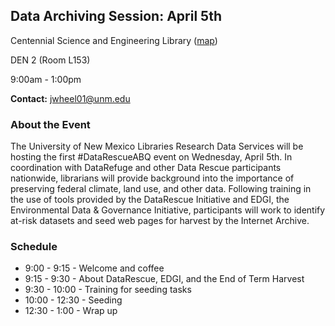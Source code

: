 ## Data Archiving Session: April 5th ##

Centennial Science and Engineering Library ([map](https://goo.gl/maps/nkEdjpBN9wo))

DEN 2 (Room L153)

9:00am - 1:00pm

__Contact:__ [jwheel01@unm.edu](mailto:jwheel01@unm.edu)

### About the Event ###

The University of New Mexico Libraries Research Data Services will be hosting the first #DataRescueABQ event on Wednesday, April 5th. In coordination with DataRefuge and other Data Rescue participants nationwide, librarians will provide background into the importance of preserving federal climate, land use, and other data. Following training in the use of tools provided by the DataRescue Initiative and EDGI, the Environmental Data & Governance Initiative, participants will work to identify at-risk datasets and seed web pages for harvest by the Internet Archive.

### Schedule ###

* 9:00 - 9:15 - Welcome and coffee
* 9:15 - 9:30 - About DataRescue, EDGI, and the End of Term Harvest
* 9:30 - 10:00 - Training for seeding tasks
* 10:00 - 12:30 - Seeding
* 12:30 - 1:00 - Wrap up

